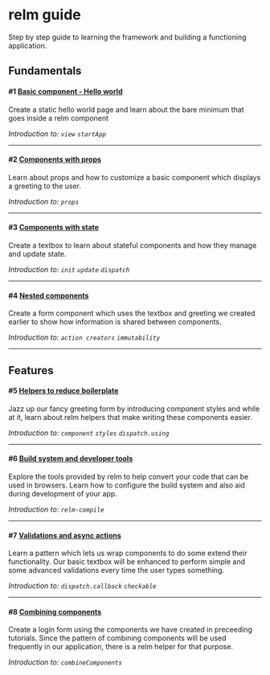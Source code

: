 # relm guide

Step by step guide to learning the framework and building a functioning application.

## Fundamentals

#### #1 [Basic component - Hello world](#TODO)

Create a static hello world page and learn about the bare minimum that goes inside a relm component

*Introduction to: `view` `startApp`*

--------

#### #2 [Components with props](#TODO)

Learn about props and how to customize a basic component which displays a greeting to the user.

*Introduction to: `props`*

--------

#### #3 [Components with state](#TODO)  

Create a textbox to learn about stateful components and how they manage and update state.

*Introduction to: `init` `update` `dispatch`*

--------

#### #4 [Nested components](#TODO)

Create a form component which uses the textbox and greeting we created earlier to show how information is shared between components.  

*Introduction to: `action creators` `immutability`*

--------

## Features

#### #5 [Helpers to reduce boilerplate](#TODO)

Jazz up our fancy greeting form by introducing component styles and while at it, learn about relm helpers that make writing these components easier.

*Introduction to: `component` `styles` `dispatch.using`*

--------

#### #6 [Build system and developer tools](#TODO)

Explore the tools provided by relm to help convert your code that can be used in browsers. Learn how to configure the build system and also aid during development of your app.

*Introduction to: `relm-compile`*

--------

#### #7 [Validations and async actions](#TODO)

Learn a pattern which lets us wrap components to do some extend their functionality. Our basic textbox will be enhanced to perform simple and some advanced validations every time the user types something.

*Introduction to: `dispatch.callback` `checkable`*

--------

#### #8 [Combining components](#TODO)

Create a login form using the components we have created in preceeding tutorials. Since the pattern of combining components will be used frequently in our application, there is a relm helper for that purpose.  

*Introduction to: `combineComponents`*
